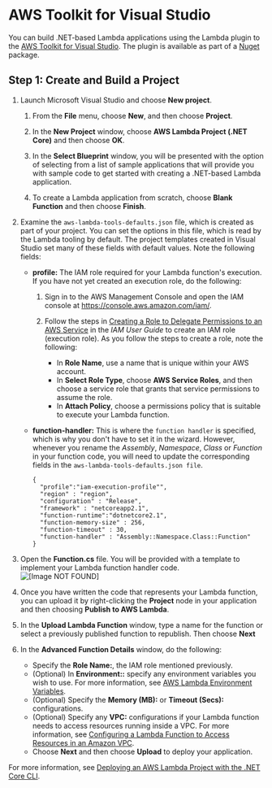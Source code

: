 # AWS Toolkit for Visual Studio<a name="lambda-dotnet-create-deployment-package-toolkit"></a>

You can build \.NET\-based Lambda applications using the Lambda plugin to the [AWS Toolkit for Visual Studio](https://aws.amazon.com/visualstudio/)\. The plugin is available as part of a [Nuget](https://www.nuget.org/packages/Amazon.Lambda/) package\.

## Step 1: Create and Build a Project<a name="dotnet-vs-create-project"></a>

1. Launch Microsoft Visual Studio and choose **New project**\. 

   1. From the **File** menu, choose **New**, and then choose **Project**\. 

   1. In the **New Project** window, choose **AWS Lambda Project \(\.NET Core\)** and then choose **OK**\.

   1. In the **Select Blueprint** window, you will be presented with the option of selecting from a list of sample applications that will provide you with sample code to get started with creating a \.NET\-based Lambda application\. 

   1. To create a Lambda application from scratch, choose **Blank Function** and then choose **Finish**\. 

1. Examine the `aws-lambda-tools-defaults.json` file, which is created as part of your project\. You can set the options in this file, which is read by the Lambda tooling by default\. The project templates created in Visual Studio set many of these fields with default values\. Note the following fields:
   + **profile:** The IAM role required for your Lambda function's execution\. If you have not yet created an execution role, do the following:

     1. Sign in to the AWS Management Console and open the IAM console at [https://console\.aws\.amazon\.com/iam/](https://console.aws.amazon.com/iam/)\.

     1. Follow the steps in [Creating a Role to Delegate Permissions to an AWS Service](https://docs.aws.amazon.com/IAM/latest/UserGuide/id_roles_create_for-service.html) in the *IAM User Guide* to create an IAM role \(execution role\)\. As you follow the steps to create a role, note the following:
        + In **Role Name**, use a name that is unique within your AWS account\. 
        + In **Select Role Type**, choose **AWS Service Roles**, and then choose a service role that grants that service permissions to assume the role\.
        + In **Attach Policy**, choose a permissions policy that is suitable to execute your Lambda function\.
   + **function\-handler:** This is where the `function handler` is specified, which is why you don't have to set it in the wizard\. However, whenever you rename the *Assembly*, *Namespace*, *Class* or *Function* in your function code, you will need to update the corresponding fields in the `aws-lambda-tools-defaults.json file`\.

     ```
     {
       "profile":"iam-execution-profile"",
       "region" : "region",
       "configuration" : "Release",
       "framework" : "netcoreapp2.1",
       "function-runtime":"dotnetcore2.1",
       "function-memory-size" : 256,
       "function-timeout" : 30,
       "function-handler" : "Assembly::Namespace.Class::Function" 
     }
     ```

1. Open the **Function\.cs** file\. You will be provided with a template to implement your Lambda function handler code\.  
![\[Image NOT FOUND\]](http://docs.aws.amazon.com/lambda/latest/dg/images/lambda-function.png)

1. Once you have written the code that represents your Lambda function, you can upload it by right\-clicking the **Project** node in your application and then choosing **Publish to AWS Lambda**\.

1. In the **Upload Lambda Function** window, type a name for the function or select a previously published function to republish\. Then choose **Next**

1. In the **Advanced Function Details** window, do the following: 
   + Specify the **Role Name:**, the IAM role mentioned previously\.
   + \(Optional\) In **Environment::** specify any environment variables you wish to use\. For more information, see [AWS Lambda Environment Variables](env_variables.md)\.
   + \(Optional\) Specify the **Memory \(MB\):** or **Timeout \(Secs\):** configurations\.
   + \(Optional\) Specify any **VPC:** configurations if your Lambda function needs to access resources running inside a VPC\. For more information, see [Configuring a Lambda Function to Access Resources in an Amazon VPC](vpc.md)\.
   + Choose **Next** and then choose **Upload** to deploy your application\.

For more information, see [Deploying an AWS Lambda Project with the \.NET Core CLI](https://docs.aws.amazon.com/toolkit-for-visual-studio/latest/user-guide/welcome.html)\.